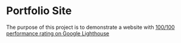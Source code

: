 # Portfolio Site 
The purpose of this project is to demonstrate a website with [100/100 performance rating on Google Lighthouse](https://developers.google.com/speed/pagespeed/insights/?url=https%3A%2F%2Fcsarko.sh%2F&tab=desktop)
